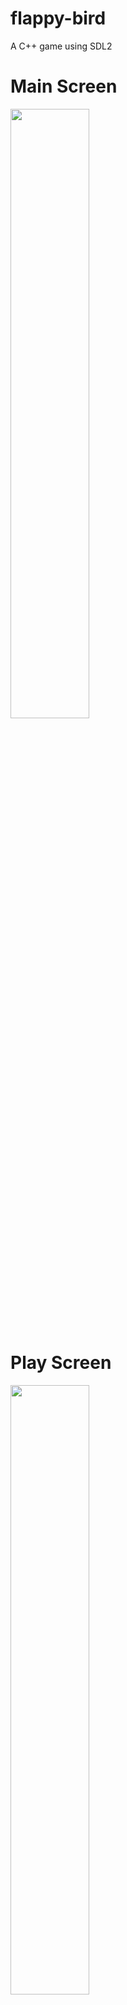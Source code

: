 # flappy-bird
A C++ game using SDL2

# Main Screen

<img src="https://user-images.githubusercontent.com/78489381/167233797-8754cded-315a-4025-a9c9-9b2b52b94351.png" width=50% height=50%>

# Play Screen

<img src="https://user-images.githubusercontent.com/78489381/167233839-f2a41f56-1062-436f-9d60-a44f085f1ad9.png" width=50% height=50%>

# Game Over Screen

<img src="https://user-images.githubusercontent.com/78489381/167233860-c4164010-485e-442b-986f-ab9780e1ed4f.png" width=50% height=50%>
